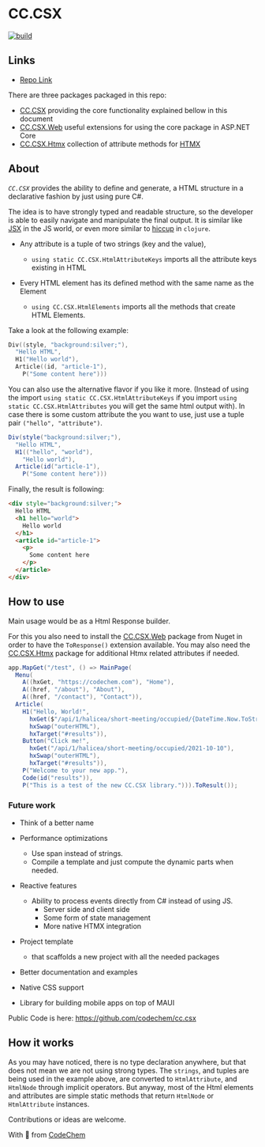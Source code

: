 # CC.CSX 
[![build](https://github.com/codechem/CC.CSX/actions/workflows/build.yml/badge.svg)](https://github.com/codechem/CC.CSX/actions/workflows/build.yml)

## Links

- [Repo Link](https://github.com/codechem/CC.CSX)

There are three packages packaged in this repo:

- [CC.CSX](https://www.nuget.org/packages/CC.CSX) providing the core
functionality explained bellow in this document
- [CC.CSX.Web](https://www.nuget.org/packages/CC.CSX.Web) useful extensions
for using the core package in ASP.NET Core
- [CC.CSX.Htmx](https://www.nuget.org/packages/CC.CSX.Htmx) collection of
attribute methods for [HTMX](https://htmx.org/)

## About

*`CC.CSX`* provides the ability to define and generate, a HTML structure in
a declarative fashion by just using pure C#.

The idea is to have strongly typed and readable structure,
so the developer is able to easily navigate and manipulate the final output.
It is similar like [JSX](https://legacy.reactjs.org/docs/introducing-jsx.html)
in the JS world, or even more similar
to [hiccup](https://github.com/weavejester/hiccup) in `clojure`.

- Any attribute is a tuple of two strings (key and the value),
  - `using static CC.CSX.HtmlAttributeKeys` imports all the attribute
    keys existing in HTML

- Every HTML element has its defined method with the same name as the Element
  - `using CC.CSX.HtmlElements` imports all the methods that create HTML Elements.

Take a look at the following example:

```c
Div((style, "background:silver;"),
  "Hello HTML",
  H1("Hello world"),
  Article((id, "article-1"),
    P("Some content here")))
```

You can also use the alternative flavor if you like it more.
(Instead of using the import `using static CC.CSX.HtmlAttributeKeys` if you import
`using static CC.CSX.HtmlAttributes` you will get the same html output with).
In case there is some custom attribute the you want to use, just
use a tuple pair `("hello", "attribute")`.

```cs
Div(style("background:silver;"),
  "Hello HTML",
  H1(("hello", "world"), 
    "Hello world"),
  Article(id("article-1"),
    P("Some content here")))
```

Finally, the result is following:

```html
<div style="background:silver;">
  Hello HTML
  <h1 hello="world">
    Hello world
  </h1>
  <article id="article-1">
    <p>
      Some content here
    </p>
  </article>
</div>
```

## How to use

Main usage would be as a Html Response builder.

For this you also need to install the [CC.CSX.Web](https://www.nuget.org/packages/CC.CSX.Web)
package from Nuget in order to
have the `ToResponse()` extension available. You may also need the [CC.CSX.Htmx](https://www.nuget.org/packages/CC.CSX.Htmx)
package for additional Htmx related attributes if needed.

```cs
app.MapGet("/test", () => MainPage(
  Menu(
    A((hxGet, "https://codechem.com"), "Home"),
    A((href, "/about"), "About"),
    A((href, "/contact"), "Contact")),
  Article(
    H1("Hello, World!",
      hxGet($"/api/1/halicea/short-meeting/occupied/{DateTime.Now.ToString("yyyy-MM-dd")}"),
      hxSwap("outerHTML"),
      hxTarget("#results")),
    Button("Click me!",
      hxGet("/api/1/halicea/short-meeting/occupied/2021-10-10"),
      hxSwap("outerHTML"),
      hxTarget("#results")),
    P("Welcome to your new app."),
    Code(id("results")),
    P("This is a test of the new CC.CSX library."))).ToResult());
```

### Future work

- Think of a better name

- Performance optimizations
  - Use span instead of strings.
  - Compile a template and just compute the dynamic parts when needed.

- Reactive features
  - Ability to process events directly from C# instead of using JS.
    - Server side and client side
    - Some form of state management
    - More native HTMX integration 

- Project template
  - that scaffolds a new project with all the needed packages

- Better documentation and examples
- Native CSS support
- Library for building mobile apps on top of MAUI

Public Code is here: https://github.com/codechem/cc.csx

## How it works

As you may have noticed, there is no type declaration anywhere, but that does
not mean we are not using strong types.
The `strings`, and tuples are being used in the example above,
are converted to `HtmlAttribute`, and `HtmlNode` through implicit operators.
But anyway, most of the Html elements and attributes are simple static
methods that return `HtmlNode` or `HtmlAttribute` instances.

Contributions or ideas are welcome.

With 💚 from [CodeChem](https://www.codechem.com)
